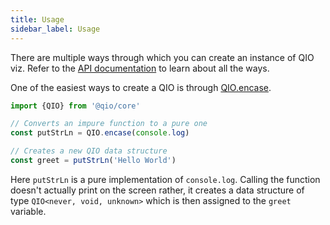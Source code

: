 ```yaml
---
title: Usage
sidebar_label: Usage
---
```


There are multiple ways through which you can create an instance of QIO viz. Refer to the [API documentation] to learn about all the ways.

[api documentation]: /web/docs/api/globals

One of the easiest ways to create a QIO is through [QIO.encase].

[qio.encase]: /web/docs/api/classes/qio#encase

```ts
import {QIO} from '@qio/core'

// Converts an impure function to a pure one
const putStrLn = QIO.encase(console.log)

// Creates a new QIO data structure
const greet = putStrLn('Hello World')
```

Here `putStrLn` is a pure implementation of `console.log`. Calling the function doesn't actually print on the screen rather, it creates a data structure of type `QIO<never, void, unknown>` which is then assigned to the `greet` variable.
